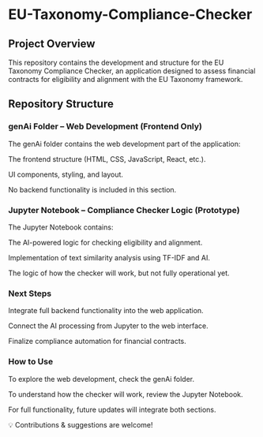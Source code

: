# EU-Taxonomy-Compliance-Checker

## Project Overview
This repository contains the development and structure for the EU Taxonomy Compliance Checker, an application designed to assess financial contracts for eligibility and alignment with the EU Taxonomy framework.

## Repository Structure
### genAi Folder – Web Development (Frontend Only)

The genAi folder contains the web development part of the application:

The frontend structure (HTML, CSS, JavaScript, React, etc.).

UI components, styling, and layout.

No backend functionality is included in this section.

### Jupyter Notebook – Compliance Checker Logic (Prototype)
The Jupyter Notebook contains:

The AI-powered logic for checking eligibility and alignment.

Implementation of text similarity analysis using TF-IDF and AI.

The logic of how the checker will work, but not fully operational yet.

### Next Steps
Integrate full backend functionality into the web application.

Connect the AI processing from Jupyter to the web interface.

Finalize compliance automation for financial contracts.

###  How to Use
To explore the web development, check the genAi folder.

To understand how the checker will work, review the Jupyter Notebook.

For full functionality, future updates will integrate both sections.

💡 Contributions & suggestions are welcome!




